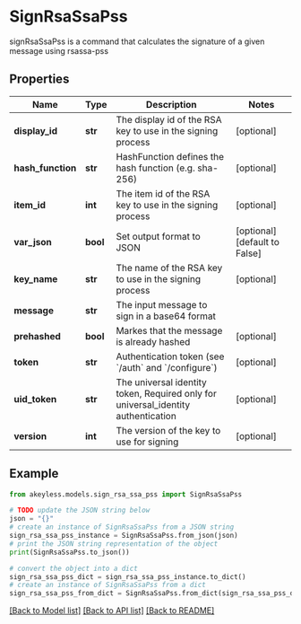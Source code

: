 # SignRsaSsaPss

signRsaSsaPss is a command that calculates the signature of a given message using rsassa-pss

## Properties

Name | Type | Description | Notes
------------ | ------------- | ------------- | -------------
**display_id** | **str** | The display id of the RSA key to use in the signing process | [optional] 
**hash_function** | **str** | HashFunction defines the hash function (e.g. sha-256) | [optional] 
**item_id** | **int** | The item id of the RSA key to use in the signing process | [optional] 
**var_json** | **bool** | Set output format to JSON | [optional] [default to False]
**key_name** | **str** | The name of the RSA key to use in the signing process | [optional] 
**message** | **str** | The input message to sign in a base64 format | 
**prehashed** | **bool** | Markes that the message is already hashed | [optional] 
**token** | **str** | Authentication token (see &#x60;/auth&#x60; and &#x60;/configure&#x60;) | [optional] 
**uid_token** | **str** | The universal identity token, Required only for universal_identity authentication | [optional] 
**version** | **int** | The version of the key to use for signing | [optional] 

## Example

```python
from akeyless.models.sign_rsa_ssa_pss import SignRsaSsaPss

# TODO update the JSON string below
json = "{}"
# create an instance of SignRsaSsaPss from a JSON string
sign_rsa_ssa_pss_instance = SignRsaSsaPss.from_json(json)
# print the JSON string representation of the object
print(SignRsaSsaPss.to_json())

# convert the object into a dict
sign_rsa_ssa_pss_dict = sign_rsa_ssa_pss_instance.to_dict()
# create an instance of SignRsaSsaPss from a dict
sign_rsa_ssa_pss_from_dict = SignRsaSsaPss.from_dict(sign_rsa_ssa_pss_dict)
```
[[Back to Model list]](../README.md#documentation-for-models) [[Back to API list]](../README.md#documentation-for-api-endpoints) [[Back to README]](../README.md)


